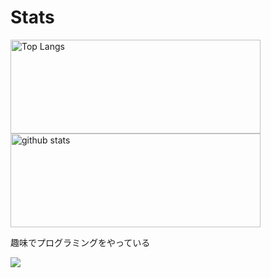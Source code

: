 # Stats
<p align="left"> 
  <img alt="Top Langs" height="150px" width="400px" src="https://github-readme-stats.vercel.app/api/top-langs/?username=Koala-Mana&layout=compact&show_icons=true&theme=onedark" />
  <img alt="github stats" height="150px" width="400px" src="https://github-readme-stats.vercel.app/api?username=Koala-Mana&theme=onedark&show_icons=ture" />
</p>
 趣味でプログラミングをやっている
 
![](https://komarev.com/ghpvc/?username=your-github-username&style=for-the-badge)
